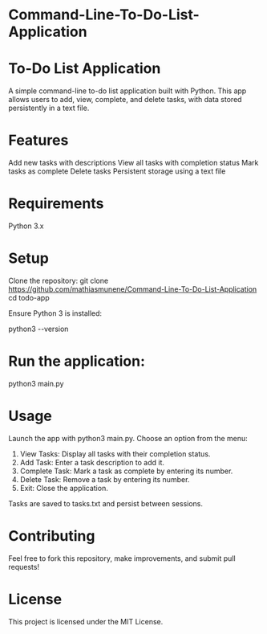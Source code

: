 # Command-Line-To-Do-List-Application

# To-Do List Application
A simple command-line to-do list application built with Python. This app allows users to add, view, complete, and delete tasks, with data stored persistently in a text file.

# Features
Add new tasks with descriptions
View all tasks with completion status
Mark tasks as complete
Delete tasks
Persistent storage using a text file

# Requirements
Python 3.x

# Setup
Clone the repository:
git clone https://github.com/mathiasmunene/Command-Line-To-Do-List-Application
cd todo-app

Ensure Python 3 is installed:

python3 --version

# Run the application:
python3 main.py

# Usage
Launch the app with python3 main.py.
Choose an option from the menu:
1. View Tasks: Display all tasks with their completion status.
2. Add Task: Enter a task description to add it.
3. Complete Task: Mark a task as complete by entering its number.
4. Delete Task: Remove a task by entering its number.
5. Exit: Close the application.


Tasks are saved to tasks.txt and persist between sessions.

# Contributing
Feel free to fork this repository, make improvements, and submit pull requests!

# License
This project is licensed under the MIT License.